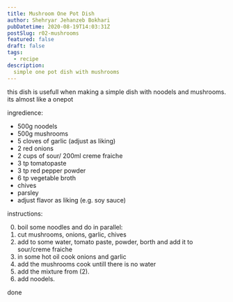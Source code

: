 ```yaml
---
title: Mushroom One Pot Dish
author: Shehryar Jehanzeb Bokhari
pubDatetime: 2020-08-19T14:03:31Z
postSlug: r02-mushrooms
featured: false
draft: false
tags:
  - recipe
description:
  simple one pot dish with mushrooms
---
```


this dish is usefull when making a simple dish with noodels and mushrooms. its almost like a onepot

ingredience:
- 500g noodels
- 500g mushrooms
- 5 cloves of garlic (adjust as liking)
- 2 red onions
- 2 cups of sour/ 200ml creme fraiche
- 3 tp tomatopaste
- 3 tp red pepper powder
- 6 tp vegetable broth
- chives
- parsley
- adjust flavor as liking (e.g. soy sauce)

instructions:

0. boil some noodles and do in parallel:
1. cut mushrooms, onions, garlic, chives
2. add to some water, tomato paste, powder, borth and add it to sour/creme fraiche
3. in some hot oil cook onions and garlic
4. add the mushrooms cook untill there is no water
5. add the mixture from (2).
6. add noodels.

done